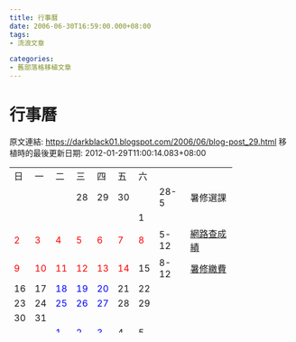 ```yaml
---
title: 行事曆
date: 2006-06-30T16:59:00.000+08:00
tags: 
- 流浪文章

categories:
- 舊部落格移植文章
---
```


# 行事曆

原文連結: https://darkblack01.blogspot.com/2006/06/blog-post_29.html
移植時的最後更新日期: 2012-01-29T11:00:14.083+08:00

<table border="0" cellpadding="0" cellspacing="0" height="293" style="width: 395px;"><tbody><tr> <td>日</td> <td>一</td> <td>二</td> <td>三</td> <td>四</td> <td>五</td> <td>六</td> <td></td> <td></td> </tr><tr> <td></td> <td></td> <td></td> <td>28</td> <td>29</td> <td>30</td> <td></td> <td>28-5</td> <td>暑修選課</td> </tr><tr> <td></td> <td></td> <td></td> <td></td> <td></td> <td></td> <td>1</td> <td></td> <td></td> </tr><tr> <td><span style="color: red;">2</span></td> <td><span style="color: red;">3</span></td> <td><span style="color: red;">4</span></td> <td><span style="color: red;">5</span></td> <td><span style="color: red;">6</span></td> <td><span style="color: red;">7</span></td> <td><span style="color: red;">8</span></td> <td>5-12</td> <td><a href="http://netreg.isu.edu.tw/wapp/" target="new">網路查成績</a></td> </tr><tr> <td><span style="color: red;">9</span></td> <td><span style="color: red;">10</span></td> <td><span style="color: red;">11</span></td> <td><span style="color: red;">12</span></td> <td><span style="color: red;">13</span></td> <td><span style="color: red;">14</span></td> <td>15</td> <td>8-12</td> <td><a href="http://www.aa.isu.edu.tw/interface/showdeptnews.php?id=1645&amp;deptid=3" target="new">暑修繳費</a></td> </tr><tr> <td>16</td> <td>17</td> <td><span style="color: blue;">18</span></td> <td><span style="color: blue;">19</span></td> <td><span style="color: blue;">20</span></td> <td>21</td> <td>22</td> <td></td> <td></td> </tr><tr> <td>23</td> <td>24</td> <td><span style="color: blue;">25</span></td> <td><span style="color: blue;">26</span></td> <td><span style="color: blue;">27</span></td> <td>28</td> <td>29</td> <td></td> <td></td> </tr><tr> <td>30</td> <td>31</td> <td></td> <td></td> <td></td> <td></td> <td></td> <td></td> <td></td> </tr><tr> <td></td> <td></td> <td><span style="color: blue;">1</span></td> <td><span style="color: blue;">2</span></td> <td><span style="color: blue;">3</span></td> <td>4</td> <td>5</td> <td></td> <td></td> </tr><tr> <td>6</td> <td>7</td> <td><span style="color: blue;">8</span></td> <td><span style="color: blue;">9</span></td> <td><span style="color: blue;">10</span></td> <td>11</td> <td>12</td> <td></td> <td></td> </tr><tr> <td>13</td> <td>14</td> <td><span style="color: blue;">15</span></td> <td><span style="color: blue;">16</span></td> <td><span style="color: blue;">17</span></td> <td>18</td> <td>19</td> <td></td> <td></td> </tr><tr> <td>20</td> <td>21</td> <td><span style="color: blue;">22</span></td> <td><span style="color: blue;">23</span></td> <td><span style="color: blue;">24</span></td> <td>25</td> <td>26</td> <td></td> <td></td> </tr><tr> <td>27</td> <td>28</td> <td>29</td> <td>30</td> <td>31</td> <td></td> <td></td> <td></td> <td></td> </tr></tbody> </table>
